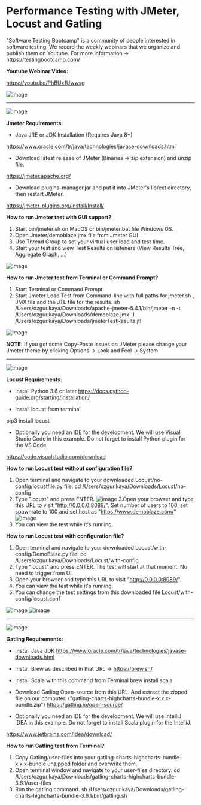 # Performance Testing with JMeter, Locust and Gatling

"Software Testing Bootcamp" is a community of people interested in software testing. We record the weekly webinars that we organize and publish them on Youtube. For more information -> https://testingbootcamp.com/

**Youtube Webinar Video:**

https://youtu.be/PhBUx1Uwwsg

![image](https://user-images.githubusercontent.com/89974862/137537135-9bc84d3a-09bc-4767-bbe1-21bd2f3d9b27.png)

******

![image](https://user-images.githubusercontent.com/89974862/140658380-6a1a48dc-dd7a-4a3c-969f-aec78762831f.png)

**Jmeter Requirements:**

* Java JRE or JDK Installation (Requires Java 8+)

https://www.oracle.com/tr/java/technologies/javase-downloads.html 

* Download latest release of JMeter (Binaries -> zip extension) and unzip file.

https://jmeter.apache.org/

* Download plugins-manager.jar and put it into JMeter's lib/ext directory, then restart JMeter.

https://jmeter-plugins.org/install/Install/


**How to run Jmeter test with GUI support?**

1. Start bin/jmeter.sh on MacOS or bin/jmeter.bat file Windows OS.
2. Open Jmeter/demoblaze.jmx file from Jmeter GUI
3. Use Thread Group to set your virtual user load and test time.
4. Start your test and view Test Results on listeners (View Results Tree, Aggregate Graph, ...)

![image](https://user-images.githubusercontent.com/89974862/140658217-a78baff2-36ea-46a4-9b29-4afce1e6fcb9.png)


**How to run Jmeter test from Terminal or Command Prompt?**

1. Start Terminal or Command Prompt
2. Start Jmeter Load Test from Command-line with full paths for jmeter.sh , JMX file and the JTL file for the results.
sh /Users/ozgur.kaya/Downloads/apache-jmeter-5.4.1/bin/jmeter -n -t /Users/ozgur.kaya/Downloads/demoblaze.jmx -l /Users/ozgur.kaya/Downloads/jmeterTestResults.jtl

![image](https://user-images.githubusercontent.com/89974862/140658276-f8a2fde1-7ff3-4579-a13a-6c4c7377d126.png)


**NOTE:** If you got some Copy-Paste issues on JMeter please change your Jmeter theme by clicking Options -> Look and Feel -> System

******

![image](https://user-images.githubusercontent.com/89974862/140658350-bd40837a-8045-46b6-9d00-3088774c3b6b.png)


**Locust Requirements:**

* Install Python 3.6 or later https://docs.python-guide.org/starting/installation/

* Install locust from terminal

pip3 install locust

* Optionally you need an IDE for the development. We will use Visual Studio Code in this example. Do not forget to install Python plugin for the VS Code.

https://code.visualstudio.com/download


**How to run Locust test without configuration file?**

1. Open terminal and navigate to your downloaded Locust/no-config/locustfile.py file.
cd /Users/ozgur.kaya/Downloads/Locust/no-config
2. Type "locust" and press ENTER.
![image](https://user-images.githubusercontent.com/89974862/140657943-c5e7ea1c-388c-4e42-953a-dbaba4d7cc3c.png)
3.Open your browser and type this URL to visit "http://0.0.0.0:8089/". Set number of users to 100, set spawnrate to 100 and set host as "https://www.demoblaze.com/"
![image](https://user-images.githubusercontent.com/89974862/140657969-769e7124-b8ca-465b-a463-219f1e1a23a0.png)
4. You can view the test while it's running.

**How to run Locust test with configuration file?**

1. Open terminal and navigate to your downloaded Locust/with-config/DemoBlaze.py file.
cd /Users/ozgur.kaya/Downloads/Locust/with-config
2. Type "locust" and press ENTER. The test will start at that moment. No need to trigger from UI.
3. Open your browser and type this URL to visit "http://0.0.0.0:8089/". 
4. You can view the test while it's running.
5. You can change the test settings from this downloaded file Locust/with-config/locust.conf

![image](https://user-images.githubusercontent.com/89974862/140658167-503ef07c-a860-4dfb-a22a-3caff5a6f252.png)
![image](https://user-images.githubusercontent.com/89974862/140658198-d2529b16-ece6-435b-9f61-ac776fb4568a.png)

******

![image](https://user-images.githubusercontent.com/89974862/140658505-dfc08532-c97a-4ca0-a276-6a2224184892.png)

**Gatling Requirements:**

* Install Java JDK
https://www.oracle.com/tr/java/technologies/javase-downloads.html 

* Install Brew as described in that URL -> https://brew.sh/

* Install Scala with this command from Terminal
brew install scala

* Download Gatling Open-source from this URL. And extract the zipped file on our computer. ("gatling-charts-highcharts-bundle-x.x.x-bundle.zip")
https://gatling.io/open-source/

* Optionally you need an IDE for the development. We will use IntelliJ IDEA in this example. Do not forget to install Scala plugin for the IntelliJ.

https://www.jetbrains.com/idea/download/


**How to run Gatling test from Terminal?**

1. Copy Gatling/user-files into your gatling-charts-highcharts-bundle-x.x.x-bundle unzipped folder and overwrite them.
2. Open terminal window and navigate to your user-files directory.
cd /Users/ozgur.kaya/Downloads/gatling-charts-highcharts-bundle-3.6.1/user-files
3. Run the gatling command.
sh /Users/ozgur.kaya/Downloads/gatling-charts-highcharts-bundle-3.6.1/bin/gatling.sh

